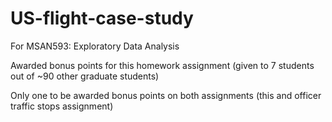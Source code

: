 # US-flight-case-study
For MSAN593: Exploratory Data Analysis

Awarded bonus points for this homework assignment (given to 7 students out of ~90 other graduate students)

Only one to be awarded bonus points on both assignments (this and officer traffic stops assignment)